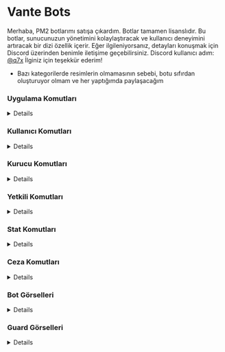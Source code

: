 # Vante Bots

Merhaba,
PM2 botlarımı satışa çıkardım. Botlar tamamen lisanslıdır. Bu botlar, sunucunuzun yönetimini kolaylaştıracak ve kullanıcı deneyimini artıracak bir dizi özellik içerir.
Eğer ilgileniyorsanız, detayları konuşmak için Discord üzerinden benimle iletişime geçebilirsiniz. Discord kullanıcı adım: [@q7x](https://vante.dev/discord)
İlginiz için teşekkür ederim!

- Bazı kategorilerde resimlerin olmamasının sebebi, botu sıfırdan oluşturuyor olmam ve her yaptığımda paylaşacağım
  
### Uygulama Komutları
<details>
  <img width="300" alt="image" src="https://github.com/vante-dev/Vante-Bots/assets/136744983/33c58150-68d2-465c-824a-8d94830f56ec">
  <img width="300"  alt="image" src="https://github.com/vante-dev/Vante-Bots/assets/136744983/fa1ee5bd-1677-4a1a-9f7b-4d1b17ba89b3">
  <img width="300"  alt="image" src="https://github.com/vante-dev/Vante-Bots/assets/136744983/f0683a92-7a72-48d6-99c4-9bbfe3fd0e10">
  <img width="300"  alt="image" src="https://github.com/vante-dev/Vante-Bots/assets/136744983/c39f35af-9049-4749-9e7b-0315304c4c24">
  <img width="300"  alt="image" src="https://github.com/vante-dev/Vante-Bots/assets/136744983/be47a621-51e2-4bf8-b331-d04b7a53953e">
</details>

### Kullanıcı Komutları
<details>
<img width="300" alt="image" src="https://github.com/vante-dev/Vante-Bots/assets/136744983/4ae99a8e-4384-48fe-9361-de1f5ef6ec4d">
<img width="300" alt="image" src="https://github.com/vante-dev/Vante-Bots/assets/136744983/b72b171b-1eff-4f44-bd3b-b0f0012cdaac">
<img width="300" alt="image" src="https://github.com/vante-dev/Vante-Bots/assets/136744983/9679cb62-5710-411d-95e9-919fd9ee3b90">
<img width="300" alt="image" src="https://github.com/vante-dev/Vante-Bots/assets/136744983/a8c008e8-3d62-4297-857b-6f906fe83358">
</details>

### Kurucu Komutları
<details>
  <img src="">
</details>

### Yetkili Komutları
<details>
  <img src="">
</details>

### Stat Komutları
<details>
  <img src="">
</details>

### Ceza Komutları
<details>
  <img src="">
</details>

### Bot Görselleri
<details>
  ![image](https://github.com/vante-dev/Vante-Bots/assets/136744983/b31f63da-f970-4cae-9131-30de8239b852)
</details>

### Guard Görselleri
<details>
  <img src="">
</details>
